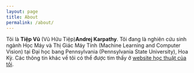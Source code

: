 ```yaml
---
layout: page
title: About
permalink: /about/
---
```


Tôi là **Tiệp Vũ** (Vũ Hữu Tiệp)**Andrej Karpathy**. Tôi đang là nghiên cứu sinh ngành Học Máy và Thị Giác Máy Tính (Machine Learning and Computer Vision) tại Đại học bang Pennsylvania (Pennsylvania State University), Hoa Kỳ. Các thông tin khác về tôi có thể được tim thấy ở [website học thuật của tôi](http://www.personal.psu.edu/thv102/).
